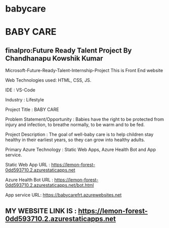 # babycare
# BABY CARE
## finalpro:Future Ready Talent Project By Chandhanapu Kowshik Kumar

Microsoft-Future-Ready-Talent-Internship-Project This is Front End website

Web Technologies used: HTML, CSS, JS.

IDE           : VS-Code

Industry      : Lifestyle

Project Title : BABY CARE

Problem Statement/Opportunity : Babies have the right to be protected from injury and infection, to breathe normally, to be warm and to be fed.

Project Description           :  The goal of well-baby care is to help children stay healthy in their earliest years, so they can grow into healthy adults.

Primary Azure Technology      :  Static Web Apps, Azure Health Bot and App service.

Static Web App URL : https://lemon-forest-0dd593710.2.azurestaticapps.net

Azure Health Bot URL : https://lemon-forest-0dd593710.2.azurestaticapps.net/bot.html

App service URL:  https://babycarefrt.azurewebsites.net

## MY WEBSITE LINK IS : https://lemon-forest-0dd593710.2.azurestaticapps.net









